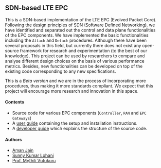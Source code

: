 ## SDN-based LTE EPC

This is a SDN-based implementation of the LTE EPC (Evolved Packet Core). Following the design principles of SDN (Software Defined Networking), we have identified and separated out the control and data plane functionalities of the EPC components. We have implemented the basic functionalities including the `Attach` and `Detach` procedures. Although there have been several proposals in this field, but currently there does not exist any open-source framework for research and experimentation (to the best of our knowledge). This project can be used by researchers to compare and analyse different design choices on the basis of various performance metrics. Besides, new functionalities can be developed on top of the existing code corresponding to any new specifications.

This is a *Beta version* and we are in the process of incorporating more procedures, thus making it more standards compliant. We expect that this project will encourage more research and innovation in this space.

#### Contents ####

- Source code for various EPC components (`Controller`, `RAN` and `EPC Gateways`)
- A [user guide](README_User.md) containing the setup and installation instructions.
- A [developer guide](README_Developer.md) which explains the structure of the source code.

#### Authors ####

* [Aman Jain](https://www.linkedin.com/in/aman-jain-04590515)
* [Sunny Kumar Lohani](https://www.linkedin.com/in/sunny-lohani-a52a958b)
* [Prof. Mythili Vutukuru](https://www.cse.iitb.ac.in/~mythili/)
